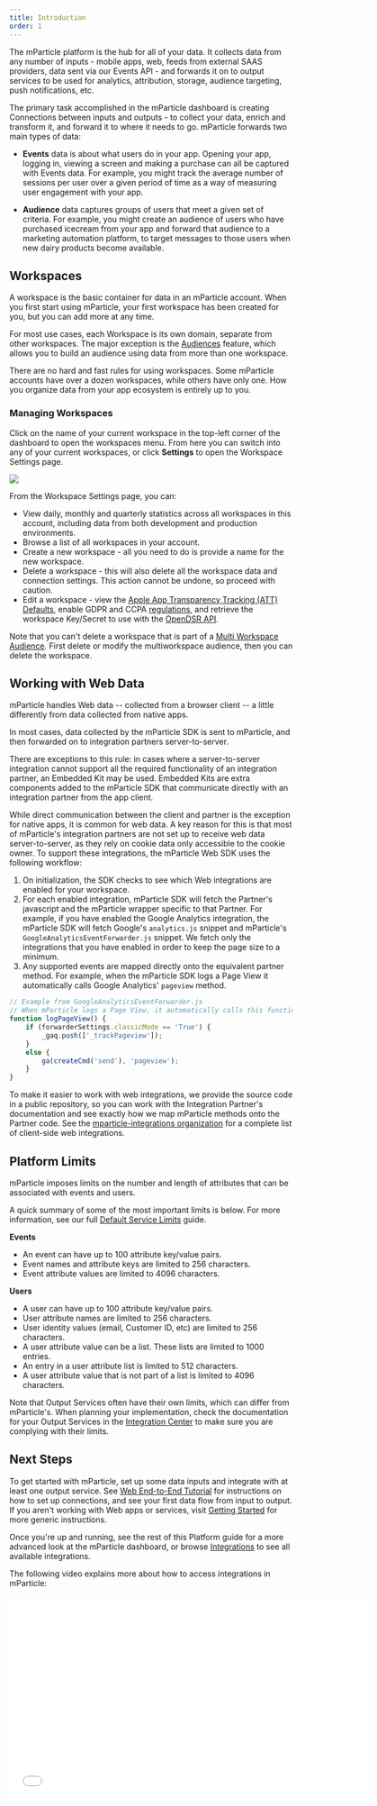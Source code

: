 ```yaml
---
title: Introduction
order: 1
---
```


The mParticle platform is the hub for all of your data. It collects data from any number of inputs - mobile apps, web, feeds from external SAAS providers, data sent via our Events API - and forwards it on to output services to be used for analytics, attribution, storage, audience targeting, push notifications, etc.

The primary task accomplished in the mParticle dashboard is creating Connections between inputs and outputs - to collect your data, enrich and transform it, and forward it to where it needs to go. mParticle forwards two main types of data:

* **Events** data is about what users do in your app. Opening your app, logging in, viewing a screen and making a purchase can all be captured with Events data. For example, you might track the average number of sessions per user over a given period of time as a way of measuring user engagement with your app.

* **Audience** data captures groups of users that meet a given set of criteria. For example, you might create an audience of users who have purchased icecream from your app and forward that audience to a marketing automation platform, to target messages to those users when new dairy products become available.

## Workspaces

A workspace is the basic container for data in an mParticle account.  When you first start using mParticle, your first workspace has been created for you, but you can add more at any time.

For most use cases, each Workspace is its own domain, separate from other workspaces. The major exception is the [Audiences](/platform-guide/audiences/) feature, which allows you to build an audience using data from more than one workspace.

There are no hard and fast rules for using workspaces. Some mParticle accounts have over a dozen workspaces, while others have only one. How you organize data from your app ecosystem is entirely up to you.

### Managing Workspaces

Click on the name of your current workspace in the top-left corner of the dashboard to open the workspaces menu. From here you can switch into any of your current workspaces, or click **Settings** to open the Workspace Settings page.

![](/images/Platform-Update-Workspace-Settings-042019.png)

From the Workspace Settings page, you can:

* View daily, monthly and quarterly statistics across all workspaces in this account, including data from both development and production environments.
* Browse a list of all workspaces in your account.
* Create a new workspace - all you need to do is provide a name for the new workspace.
* Delete a workspace - this will also delete all the workspace data and connection settings. This action cannot be undone, so proceed with caution.
* Edit a workspace - view the [Apple App Transparency Tracking (ATT) Defaults](/developers/sdk/ios/ios14/), enable GDPR and CCPA [regulations](/guides/data-privacy-controls/), and retrieve the workspace Key/Secret to use with the [OpenDSR API](/developers/dsr-api).

Note that you can't delete a workspace that is part of a [Multi Workspace Audience](/guides/platform-guide/audiences/#create-audience). First delete or modify the multiworkspace audience, then you can delete the workspace.

## Working with Web Data

mParticle handles Web data -- collected from a browser client -- a little differently from data collected from native apps.

In most cases, data collected by the mParticle SDK is sent to mParticle, and then forwarded on to integration partners server-to-server.

There are exceptions to this rule: in cases where a server-to-server integration cannot support all the required functionality of an integration partner, an Embedded Kit may be used. Embedded Kits are extra components added to the mParticle SDK that communicate directly with an integration partner from the app client.

While direct communication between the client and partner is the exception for native apps, it is common for web data. A key reason for this is that most of mParticle's integration partners are not set up to receive web data server-to-server, as they rely on cookie data only accessible to the cookie owner. To support these integrations, the mParticle Web SDK uses the following workflow:

1. On initialization, the SDK checks to see which Web integrations are enabled for your workspace.
2. For each enabled integration, mParticle SDK will fetch the Partner's javascript and the mParticle wrapper specific to that Partner. For example, if you have enabled the Google Analytics integration, the mParticle SDK will fetch Google's `analytics.js` snippet and mParticle's `GoogleAnalyticsEventForwarder.js` snippet. We fetch only the integrations that you have enabled in order to keep the page size to a minimum.
3. Any supported events are mapped directly onto the equivalent partner method. For example, when the mParticle SDK logs a Page View it automatically calls Google Analytics' `pageview` method.

~~~javascript
// Example from GoogleAnalyticsEventForwarder.js
// When mParticle logs a Page View, it automatically calls this function, which invokes Google's `analytics.js` snippet to send the page view to Google Analytics
function logPageView() {
    if (forwarderSettings.classicMode == 'True') {
        _gaq.push(['_trackPageview']);
    }
    else {
        ga(createCmd('send'), 'pageview');
    }
}
~~~

To make it easier to work with web integrations, we provide the source code in a public repository, so you can work with the Integration Partner's documentation and see exactly how we map mParticle methods onto the Partner code. See the [mparticle-integrations organization](https://github.com/mparticle-integrations?utf8=%E2%9C%93&q=javascript&type=&language=) for a complete list of client-side web integrations.

## Platform Limits

mParticle imposes limits on the number and length of attributes that can be associated with events and users.

A quick summary of some of the most important limits is below. For more information, see our full [Default Service Limits](/guides/default-service-limits/) guide.

**Events**

* An event can have up to 100 attribute key/value pairs.
* Event names and attribute keys are limited to 256 characters.
* Event attribute values are limited to 4096 characters.

**Users**

* A user can have up to 100 attribute key/value pairs.
* User attribute names are limited to 256 characters.
* User identity values (email, Customer ID, etc) are limited to 256 characters.
* A user attribute value can be a list. These lists are limited to 1000 entries.
* An entry in a user attribute list is limited to 512 characters.
* A user attribute value that is not part of a list is limited to 4096 characters.

Note that Output Services often have their own limits, which can differ from mParticle's. When planning your implementation, check the documentation for your Output Services in the [Integration Center](/integrations/) to make sure you are complying with their limits.

## Next Steps

To get started with mParticle, set up some data inputs and integrate with at least one output service. See [Web End-to-End Tutorial](/developers/quickstart/web/overview) for instructions on how to set up connections, and see your first data flow from input to output. If you aren't working with Web apps or services, visit [Getting Started](/guides/getting-started/) for more generic instructions.

Once you're up and running, see the rest of this Platform guide for a more advanced look at the mParticle dashboard, or browse [Integrations](/integrations/) to see all available integrations.

The following video explains more about how to access integrations in mParticle:

<p><iframe src="//fast.wistia.com/embed/iframe/0b2ul0e956" width="640" height="360" frameborder="0" allowfullscreen=""></iframe></p>
